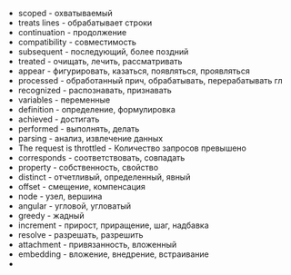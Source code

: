 - scoped - охватываемый  
- treats lines - обрабатывает строки  
- continuation - продолжение  
- compatibility - совместимость  
- subsequent - последующий, более поздний  
- treated - очищать, лечить, рассматривать
- appear - фигурировать, казаться, появляться, проявляться  
- processed - обработанный прич, обрабатывать, перерабатывать гл  
- recognized - распознавать, признавать  
- variables - переменные  
- definition - определение, формулировка  
- achieved - достигать  
- performed - выполнять, делать  
- parsing - анализ, извлечение данных  
- The request is throttled - Количество запросов превышено  
- corresponds - соответствовать, совпадать
- property - собственность, свойство
- distinct - отчетливый, определенный, явный
- offset - смещение, компенсация
- node - узел, вершина
- angular - угловой, угловатый
- greedy - жадный
- increment - прирост, приращение, шаг, надбавка
- resolve - разрешать, разрешить
- attachment - привязанность, вложенный
- embedding - вложение, внедрение, встраивание
- 